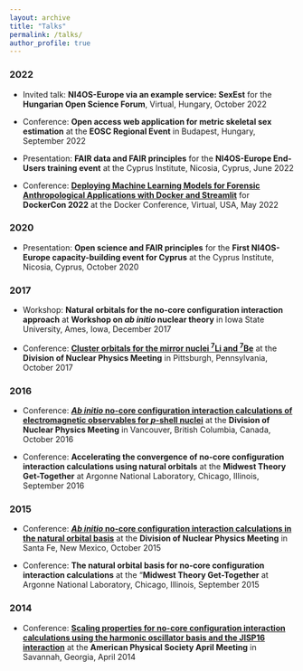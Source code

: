 ```yaml
---
layout: archive
title: "Talks"
permalink: /talks/
author_profile: true
---
```


### 2022

- Invited talk: **NI4OS-Europe via an example service: SexEst** for the **Hungarian Open Science Forum**, Virtual, Hungary, October 2022 


- Conference:  **Open access web application for metric skeletal sex estimation** at the **EOSC Regional Event** in Budapest, Hungary, September 2022


- Presentation: **FAIR data and FAIR principles** for the **NI4OS-Europe End-Users training event** at the Cyprus Institute, Nicosia, Cyprus, June 2022

- Conference: **[Deploying Machine Learning Models for Forensic Anthropological Applications with Docker and Streamlit](https://docker.events.cube365.net/dockercon/2022/content/Videos/2f0855fc-4719-4925-89c1-3f25e68e7aa6)** for **DockerCon 2022** at the Docker Conference, Virtual, USA, May 2022

### 2020

- Presentation: **Open science and FAIR principles** for the **First NI4OS-Europe capacity-building event for Cyprus** at the Cyprus Institute, Nicosia, Cyprus, October 2020

### 2017

- Workshop: **Natural orbitals for the no-core configuration interaction approach** at **Workshop on _ab initio_ nuclear theory** in Iowa State University, Ames, Iowa, December 2017

- Conference: **[Cluster orbitals for the mirror nuclei <sup>7</sup>Li and <sup>7</sup>Be](https://meetings.aps.org/Meeting/DNP17/Session/NF.4)** at the **Division of Nuclear Physics Meeting** in Pittsburgh, Pennsylvania, October 2017

### 2016 

- Conference: **[_Ab initio_ no-core configuration interaction calculations of electromagnetic observables for _p_-shell nuclei](https://meetings.aps.org/Meeting/DNP16/Session/CG.1)** at the **Division of Nuclear Physics Meeting** in Vancouver, British Columbia, Canada, October 2016

- Conference: **Accelerating the convergence of no-core configuration interaction calculations using natural orbitals** at the **Midwest Theory Get-Together** at 
Argonne National Laboratory, Chicago, Illinois, September 2016

### 2015

- Conference: **[_Ab initio_ no-core configuration interaction calculations in the natural orbital basis](https://meetings.aps.org/Meeting/DNP15/Session/NC.3)** at the **Division of Nuclear Physics Meeting** in 
Santa Fe, New Mexico, October 2015

- Conference: **The natural orbital basis for no-core configuration interaction calculations** at the “**Midwest Theory Get-Together** at 
Argonne National Laboratory, Chicago, Illinois, September 2015

### 2014

- Conference: **[Scaling properties for no-core configuration interaction calculations using the harmonic oscillator basis and the JISP16 interaction](https://absimage.aps.org/image/APR14/MWS_APR14-2014-000828.pdf)** at the **American Physical Society April Meeting** in Savannah, Georgia, April 2014

